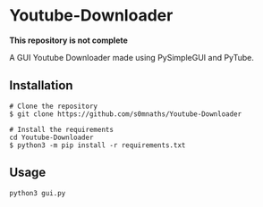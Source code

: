 # Youtube-Downloader

**This repository is not complete**

A GUI Youtube Downloader made using PySimpleGUI and PyTube.

## Installation

```
# Clone the repository
$ git clone https://github.com/s0mnaths/Youtube-Downloader

# Install the requirements
cd Youtube-Downloader
$ python3 -m pip install -r requirements.txt
```

## Usage
```
python3 gui.py
```